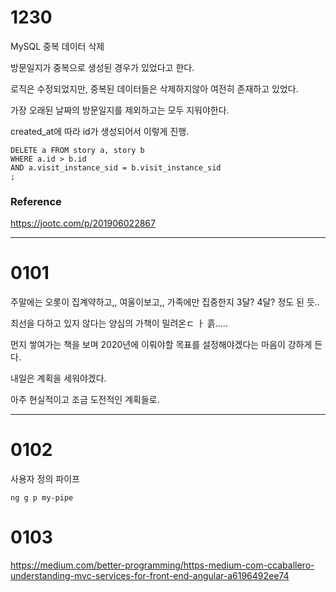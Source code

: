 # 1230

MySQL 중복 데이터 삭제

방문일지가 중복으로 생성된 경우가 있었다고 한다.

로직은 수정되었지만, 중복된 데이터들은 삭제하지않아 여전히 존재하고 있었다.

가장 오래된 날짜의 방문일지를 제외하고는 모두 지워야한다.

created_at에 따라 id가 생성되어서 이렇게 진행.

```mysql
DELETE a FROM story a, story b
WHERE a.id > b.id
AND a.visit_instance_sid = b.visit_instance_sid
;
```



### Reference

https://jootc.com/p/201906022867



---

# 0101

주말에는 오롯이 집계약하고,, 여울이보고,, 가족에만 집중한지 3달? 4달? 정도 된 듯..

최선을 다하고 있지 않다는 양심의 가책이 밀려온ㄷ ㅏ 흙.....

먼지 쌓여가는 책을 보며 2020년에 이뤄야할 목표를 설정해야겠다는 마음이 강하게 든다.

내일은 계획을 세워야겠다.

아주 현실적이고 조금 도전적인 계획들로.



---

# 0102

사용자 정의 파이프

```
ng g p my-pipe
```



# 0103

https://medium.com/better-programming/https-medium-com-ccaballero-understanding-mvc-services-for-front-end-angular-a6196492ee74